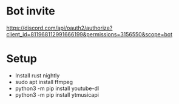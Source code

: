 # Bot invite

https://discord.com/api/oauth2/authorize?client_id=811968112991666199&permissions=3156550&scope=bot

# Setup
- Install rust nightly
- sudo apt install ffmpeg
- python3 -m pip install youtube-dl
- python3 -m pip install ytmusicapi